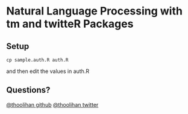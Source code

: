 # Natural Language Processing with tm and twitteR Packages

## Setup 
```cp sample.auth.R auth.R```

and then edit the values in auth.R

## Questions?
[@thoolihan github](https://github.com/thoolihan)
[@thoolihan twitter](https://twitter.com/thoolihan)